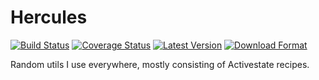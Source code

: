 Hercules
========

[![Build Status](https://travis-ci.org/twneale/hercules.svg?branch=master)](https://travis-ci.org/twneale/hercules)
[![Coverage Status](https://coveralls.io/repos/twneale/hercules/badge.png?branch=master)](https://coveralls.io/r/twneale/hercules?branch=master)
[![Latest Version](https://img.shields.io/pypi/v/hercules.svg)](https://pypi.python.org/pypi/hercules/)
[![Download Format](https://img.shields.io/pypi/format/hercules.svg)](https://pypi.python.org/pypi/hercules/)

Random utils I use everywhere, mostly consisting of Activestate recipes.